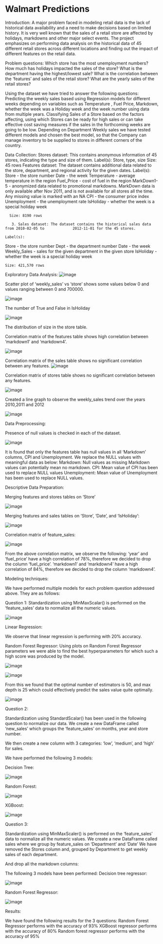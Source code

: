 # Walmart Predictions

Introduction:
A major problem faced in modeling retail data is the lack of historical data availability and a need to make decisions based on limited history. It is very well known that the sales of a retail store are affected by holidays, markdowns and other major select events. The project emphasizes on performing data analysis on the historical data of 45 different retail stores across different locations and finding out the impact of different features on the retail data.

Problem questions:
Which store has the most unemployment numbers? How much has holidays impacted the sales of the store? What is the department having the highest/lowest sale? What is the correlation between the ‘features’ and sales of the retail store? What are the yearly sales of the retail stores?

Using the dataset we have tried to answer the following questions:
Predicting the weekly sales based using Regression models for different weeks depending on variables such as Temperature , Fuel Price, Markdown, whether the week was a Holiday week and the week number using data from multiple years. 
Classifying Sales of a Store based on the factors affecting, using which Stores can be ready for high sales or can take effective cost saving measures if the sales in the forthcoming weeks are going to be low.
Depending on Department Weekly sales we have tested different models and chosen the best model, so that the Company can manage inventory to be supplied to stores in different corners of the country.

Data Collection:
Stores dataset: This contains anonymous information of 45 stores, indicating the type and size of them.
Label(s): Store, type, size
 Size: 45 rows
Features dataset: The dataset contains additional data related to the store, department, and regional activity for the given dates.
Label(s): 
Store - the store number
Date - the week
Temperature - average temperature in the region
Fuel_Price - cost of fuel in the region
MarkDown1-5 - anonymized data related to promotional markdowns. MarkDown data is only available after Nov 2011, and is not available for all stores all the time. Any missing value is marked with an NA
CPI - the consumer price index
Unemployment - the unemployment rate
IsHoliday - whether the week is a special holiday week

      Size: 8190 rows

       3. Sales dataset: The dataset contains the historical sales data from 2010-02-05 to             2012-11-01 for the 45 stores. 

    Label(s):
Store - the store number
Dept - the department number
Date - the week
Weekly_Sales -  sales for the given department in the given store
IsHoliday - whether the week is a special holiday week

    Size: 421,570 rows


Exploratory Data Analysis:
![image](https://user-images.githubusercontent.com/43316158/158931267-ca2c8a9e-1751-4af2-bfa7-003d88119418.png)


Scatter plot of ‘weekly_sales’ vs ‘store’ shows some values below 0 and values ranging between 0 and 700000. 

![image](https://user-images.githubusercontent.com/43316158/158931300-cba157e3-d5ef-4d69-82d7-3cc37ae8b9cd.png)

The number of True and False in IsHoliday

![image](https://user-images.githubusercontent.com/43316158/158931339-414d131f-0a22-4b27-adef-7fae21528b34.png)


The distribution of size in the store table.

Correlation matrix of the features table shows high correlation between ‘markdown1’ and  ‘markdown4’. 

![image](https://user-images.githubusercontent.com/43316158/158931390-c931d6d6-2b6c-42dc-87bc-05412d8a52a8.png)


Correlation matrix of the sales table shows no significant correlation between any features. 
![image](https://user-images.githubusercontent.com/43316158/158931417-5f8e1f12-4806-479c-a641-60c0a718525e.png)


Correlation matrix of stores table shows no significant correlation between any features.

![image](https://user-images.githubusercontent.com/43316158/158931469-38cab97c-e7d2-465a-b65b-b2b7e29dbbed.png)


Created a line graph to observe the weekly_sales trend over the years 2010,2011 and 2012

![image](https://user-images.githubusercontent.com/43316158/158931525-e10c204d-d472-456e-83a2-23b1fef759ca.png)


Data Preprocessing:

Presence of null values is checked in each of the dataset.


![image](https://user-images.githubusercontent.com/43316158/158931573-b944a88e-a70f-42cd-baa9-a67788f9cca8.png)



It is found that only the features table has null values in all ‘Markdown’ columns, CPI and Unemployment. We replace the NULL values with meaningful data as below: 
Markdown: Null values as missing Markdown values can potentially mean no markdown. 
CPI: Mean value of CPI has been used to replace NULL values
Unemployment: Mean value of Unemployment has been used to replace NULL values.

Descriptive Data Preparation:

Merging features and stores tables on ‘Store’

![image](https://user-images.githubusercontent.com/43316158/158931654-bd052a52-530a-4a5a-bbe6-ad6bfb5e4d9d.png)


Merging features and sales tables on ‘Store’, ‘Date’, and ‘IsHoliday’:

![image](https://user-images.githubusercontent.com/43316158/158931707-41ae39f3-783a-4903-84bf-faec92deb33b.png)


Correlation matrix of feature_sales:

![image](https://user-images.githubusercontent.com/43316158/158931731-a7799a20-c796-4933-b027-d906cf89f1e5.png)


From the above correlation matrix, we observe the following:
‘year’ and ‘fuel_price’ have a high correlation of 78%, therefore we decided to drop the column ‘fuel_price’.
‘markdown1’ and ‘markdown4’ have a high correlation of 84%, therefore we decided to drop the column ‘markdown4’.



Modeling techniques:

We have performed multiple models for each problem question addressed above. They are as follows:

Question 1: 
Standardization using MinMaxScalar() is performed on the ‘feature_sales’ data to normalize all the numeric values. 

![image](https://user-images.githubusercontent.com/43316158/158931819-5eb38b8e-4288-41a5-9692-9b8d25f45b2f.png)


Linear Regression:

We observe that linear regression is performing with 20% accuracy. 

Random Forest Regressor:
Using plots on Random Forest Regressor parameters we were able to find the best hyperparameters for which such a high score was produced by the model.

![image](https://user-images.githubusercontent.com/43316158/158931867-54ee5940-d26a-44a7-8abf-343d2bf2569a.png)

![image](https://user-images.githubusercontent.com/43316158/158931888-9ffc1be4-167e-40d5-aabc-c281027e0248.png)

From this we found that the optimal number of estimators is 50, and max depth is 25 which could effectively predict the sales value quite optimally.

![image](https://user-images.githubusercontent.com/43316158/158931930-fa3e1a8b-1910-4385-9a97-9a3e2c19977c.png)


Question 2:

Standardization using StandardScalar() has been used in the following question to normalize our data. 
We create a new DataFrame called ‘new_sales’ which groups the ‘feature_sales’ on months, year and store number. 


We then create a new column with 3 categories: ‘low’, ‘medium’, and ‘high’ for sales.


We have performed the following 3 models:

Decision Tree:

![image](https://user-images.githubusercontent.com/43316158/158931959-64755f09-c5c4-44de-bbfd-200495ac8d38.png)


Random Forest:

![image](https://user-images.githubusercontent.com/43316158/158932008-eba0662e-7675-42b6-ba54-b83ade099b27.png)

XGBoost: 

![image](https://user-images.githubusercontent.com/43316158/158932051-33afee36-fa62-48ff-9bc3-e38e349d6941.png)


 Question 3:

Standardization using MinMaxScaler() is performed on the ‘feature_sales’ data to normalize all the numeric values. 
We create a new DataFrame called sales where we group by feature_sales on ‘Department’ and ‘Date’
We have removed the Stores column and, grouped by Department to get weekly sales of each department.

And drop all the markdown columns:


The following 3 models have been performed:
Decision tree regressor: 

![image](https://user-images.githubusercontent.com/43316158/158932084-3aa3cb19-f95c-4b4d-bf8a-6f554fe03c5f.png)

Random Forest Regressor:

![image](https://user-images.githubusercontent.com/43316158/158932139-a69ed0ce-9022-4751-991b-94806484d2d6.png)


Results:

We have found the following results for the 3 questions:
Random Forest Regressor performs with the accuracy of 93%
XGBoost regressor performs with the accuracy of 80%
Random forest regressor performs with the accuracy of 95%

